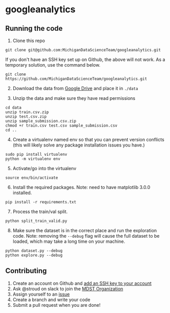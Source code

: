 # googleanalytics

## Running the code

1. Clone this repo
```
git clone git@github.com:MichiganDataScienceTeam/googleanalytics.git
```

If you don't have an SSH key set up on Github, the above will not work.
As a temporary solution, use the command below.
```
git clone https://github.com/MichiganDataScienceTeam/googleanalytics.git
```

2. Download the data from [Google Drive](https://drive.google.com/open?id=1gkD5foFI9vMZzIL_jhDSxiE3T4mGgOqQ) and place it in `./data`

3. Unzip the data and make sure they have read permissions
```
cd data
unzip train.csv.zip
unzip test.csv.zip
unzip sample_submission.csv.zip
chmod +r train.csv test.csv sample_submission.csv
cd ..
```

4. Create a virtualenv named env so that you can prevent version conflicts (this will likely solve any package installation issues you have.)
```
sudo pip install virtualenv
python -m virtualenv env
```

5. Activate/go into the virtualenv
```
source env/bin/activate
```

6. Install the required packages. Note: need to have matplotlib 3.0.0 installed.
```
pip install -r requirements.txt
```

7. Process the train/val split.
```
python split_train_valid.py
```

8. Make sure the dataset is in the correct place and run the exploration code. Note: removing the `--debug` flag will
cause the full dataset to be loaded, which may take a long time on
your machine.
```
python dataset.py --debug
python explore.py --debug
```


## Contributing

1. Create an account on Github and [add an SSH key to your account](https://help.github.com/articles/adding-a-new-ssh-key-to-your-github-account/)
2. Ask @stroud on slack to join the [MDST Organization](https://github.com/MichiganDataScienceTeam)
3. Assign yourself to an [issue](https://github.com/MichiganDataScienceTeam/googleanalytics/issues)
4. Create a branch and write your code
5. Submit a pull request when you are done!

